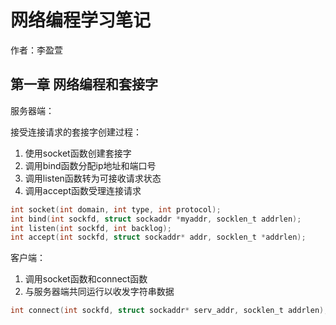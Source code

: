 # 网络编程学习笔记

作者：李盈萱

## 第一章 网络编程和套接字

服务器端：

接受连接请求的套接字创建过程：

1. 使用socket函数创建套接字
2. 调用bind函数分配ip地址和端口号
3. 调用listen函数转为可接收请求状态
4. 调用accept函数受理连接请求

```c
int socket(int domain, int type, int protocol);
int bind(int sockfd, struct sockaddr *myaddr, socklen_t addrlen);
int listen(int sockfd, int backlog);
int accept(int sockfd, struct sockaddr* addr, socklen_t *addrlen);
```

客户端：

1. 调用socket函数和connect函数
2. 与服务器端共同运行以收发字符串数据

```c
int connect(int sockfd, struct sockaddr* serv_addr, socklen_t addrlen);
```

